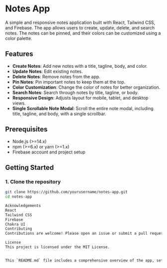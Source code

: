 # Notes App

A simple and responsive notes application built with React, Tailwind CSS, and Firebase. The app allows users to create, update, delete, and search notes. The notes can be pinned, and their colors can be customized using a color palette. 

## Features

- **Create Notes**: Add new notes with a title, tagline, body, and color.
- **Update Notes**: Edit existing notes.
- **Delete Notes**: Remove notes from the app.
- **Pin Notes**: Pin important notes to keep them at the top.
- **Color Customization**: Change the color of notes for better organization.
- **Search Notes**: Search through notes by title, tagline, or body.
- **Responsive Design**: Adjusts layout for mobile, tablet, and desktop views.
- **Single Scrollable Note Modal**: Scroll the entire note modal, including title, tagline, and body, with a single scrollbar.

## Prerequisites

- Node.js (>=14.x)
- npm (>=6.x) or yarn (>=1.x)
- Firebase account and project setup

## Getting Started

### 1. Clone the repository

```bash
git clone https://github.com/yourusername/notes-app.git
cd notes-app

Acknowledgements
React
Tailwind CSS
Firebase
Chakra UI
Contributing
Contributions are welcome! Please open an issue or submit a pull request.

License
This project is licensed under the MIT License.


This `README.md` file includes a comprehensive overview of the app, setup instructions, and details on how to run and build the project. You can further customize it based on specific project needs or additional features.
